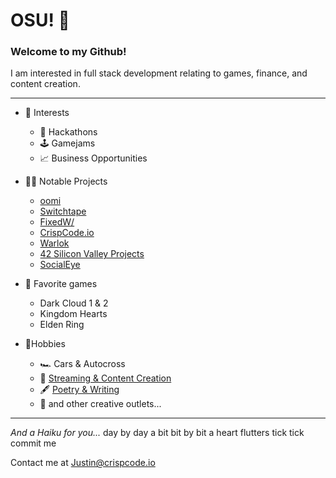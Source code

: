 # OSU! :wave: 
### Welcome to my Github!
I am interested in full stack development relating to games, finance, and content creation.


---
- 💼 Interests
	-  🤖 Hackathons
	- 🕹️ Gamejams
	- 📈 Business Opportunities
   
- 👨‍💻 Notable Projects
	- [oomi](https://oomi.ai)
 	- [Switchtape](https://switchtape.com)
   	- [FixedW/](https://fixedwith.web.app/home)
  	- [CrispCode.io](https://github.com/zill4/crispcode-io)
	- [Warlok](https://github.com/zill4/Warlok)
	- [42 Silicon Valley Projects](https://github.com/zill4/42SiliconValley-Projects)
	- [SocialEye](https://github.com/zill4/SocialEye)

- 👾 Favorite games
	- Dark Cloud 1 & 2
	- Kingdom Hearts 
	- Elden Ring
   
- 🌸Hobbies
	- 🏎️ Cars & Autocross
	- 🎥 [Streaming & Content Creation](https://warlok.net/w/jcr1sp)
	- 🖋️ [Poetry & Writing](https://medium.com/@justcrisp)
	-  🎨 and other creative outlets...



---

*And a Haiku for you...*
day by day a bit
bit by bit a heart flutters
tick tick commit me

Contact me at Justin@crispcode.io
